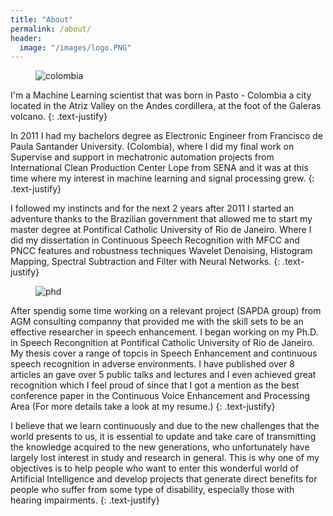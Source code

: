 ```yaml
---
title: "About"
permalink: /about/
header:
  image: "/images/logo.PNG"
---
```


<figure style="width: 50%" class="align-right">
  <img src="{{ site.url }}{{ site.baseurl }}/images/colombia.jpg" alt="colombia">
</figure> 



I'm a Machine Learning scientist that was born in Pasto - Colombia a city located in the Atriz Valley on the Andes cordillera, at the foot of the Galeras volcano.
{: .text-justify}

In 2011 I had my bachelors degree as Electronic Engineer from  Francisco de Paula Santander University. (Colombia), where I did my final work on Supervise and support in mechatronic automation projects from International Clean Production Center Lope from SENA and it was at this time where my interest in machine learning and signal processing grew. 
{: .text-justify}

I followed my instincts and for the next 2 years after 2011 I started an adventure thanks to the Brazilian government that allowed me to start my master degree at Pontifical Catholic University of Rio de Janeiro.  Where I did my dissertation in Continuous Speech Recognition with MFCC and PNCC features and robustness techniques Wavelet Denoising, Histogram Mapping, Spectral Subtraction and Filter with Neural Networks. 
{: .text-justify}

<figure style="width: 48%" class="align-left">
  <img src="{{ site.url }}{{ site.baseurl }}/images/phd.jpg" alt="phd">
</figure> 

After spendig some time working on a relevant project (SAPDA group) from AGM consulting companny that provided me with the skill sets to be an effective researcher in speech enhancement. I began working on my Ph.D. in Speech Recongnition at Pontifical Catholic University of Rio de Janeiro. My thesis cover a range of topcis in Speech Enhancement and continuous speech recognition in adverse environments. 
I have published over 8 articles an gave over 5 public talks and lectures and I even achieved great recognition which I feel proud of since that I got a mention as the best conference paper in the Continuous Voice Enhancement and Processing Area (For more details take a look at my resume.)
{: .text-justify}

I believe that we learn continuously and due to the new challenges that the world presents to us, it is essential to update and take care of transmitting the knowledge acquired to the new generations, who unfortunately have largely lost interest in study and research in general. This is why one of my objectives is to help people who want to enter this wonderful world of Artificial Intelligence and develop projects that generate direct benefits for people who suffer from some type of disability, especially those with hearing impairments.
{: .text-justify}

